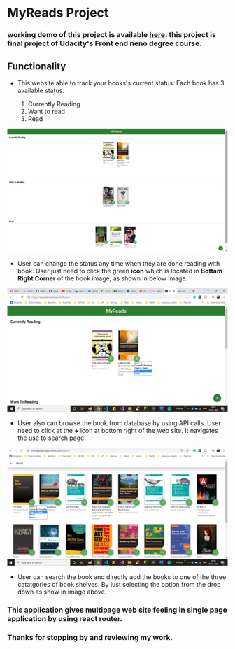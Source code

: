 # MyReads Project

### working demo of this project is available [here](https://myreadsreactapp.netlify.com/). this project is final project of Udacity's **Front end neno degree** course.

## Functionality

- This website able to track your books's current status. Each book has 3 available status.

  1. Currently Reading
  2. Want to read
  3. Read

![Home page](./src/Images/Homepage.png)

- User can change the status any time when they are done reading with book. User just need to click the green **icon** which is located in **Bottam Right Corner** of the book image, as shown in below image.

![Home page Functionality](./src/Images/IconNavigation.png)

- User also can browse the book from database by using API calls. User need to click at the **+** icon at bottom right of the web site. It navigates the use to search page.

![Home page Functionality](./src/Images/Search.png)

- User can search the book and directly add the books to one of the three catatgories of book shelves. By just selecting the option from the drop down as show in image above.

### This application gives multipage web site feeling in single page application by using react router.

### Thanks for stopping by and reviewing my work.
